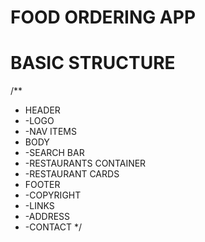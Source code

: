 # FOOD ORDERING APP

# BASIC STRUCTURE

/**
* HEADER
*  -LOGO
*  -NAV ITEMS  
* BODY
*  -SEARCH BAR
*  -RESTAURANTS CONTAINER
*  -RESTAURANT CARDS
* FOOTER
*  -COPYRIGHT
*  -LINKS
*  -ADDRESS
*  -CONTACT
*/